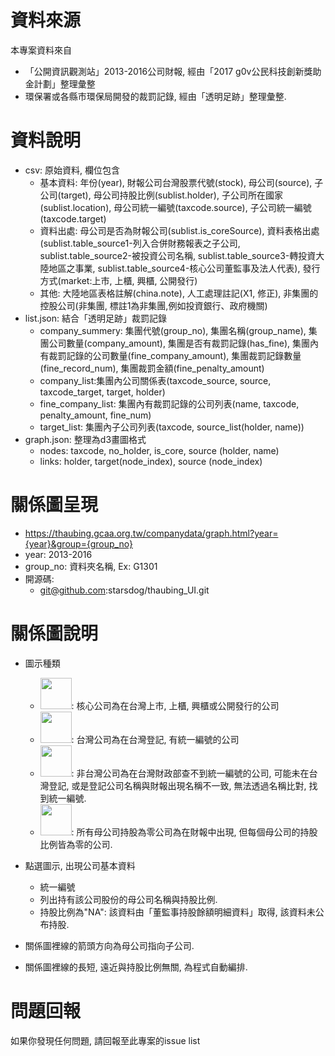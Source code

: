 # 資料來源
本專案資料來自
* 「公開資訊觀測站」2013-2016公司財報, 經由「2017 g0v公民科技創新獎助金計劃」整理彙整
* 環保署或各縣市環保局開發的裁罰記錄, 經由「透明足跡」整理彙整.

# 資料說明
* csv: 原始資料, 欄位包含
    * 基本資料: 年份(year), 財報公司台灣股票代號(stock), 母公司(source), 子公司(target), 母公司持股比例(sublist.holder), 子公司所在國家(sublist.location), 母公司統一編號(taxcode.source), 子公司統一編號(taxcode.target)
    * 資料出處: 母公司是否為財報公司(sublist.is_coreSource), 資料表格出處(sublist.table_source1-列入合併財務報表之子公司, sublist.table_source2-被投資公司名稱, sublist.table_source3-轉投資大陸地區之事業, sublist.table_source4-核心公司董監事及法人代表), 發行方式(market:上市, 上櫃, 興櫃, 公開發行)
    * 其他: 大陸地區表格註解(china.note), 人工處理註記(X1, 修正), 非集團的控股公司(非集團, 標註1為非集團,例如投資銀行、政府機關)
* list.json: 結合「透明足跡」裁罰記錄
   * company_summery: 集團代號(group_no), 集團名稱(group_name), 集團公司數量(company_amount), 集團是否有裁罰記錄(has_fine), 集團內有裁罰記錄的公司數量(fine_company_amount), 集團裁罰記錄數量(fine_record_num), 集團裁罰金額(fine_penalty_amount)
   * company_list:集團內公司關係表(taxcode_source, source, taxcode_target, target, holder)
   * fine_company_list: 集團內有裁罰記錄的公司列表(name, taxcode, penalty_amount, fine_num)
   * target_list: 集團內子公司列表(taxcode, source_list(holder, name))
* graph.json: 整理為d3畫圖格式
   * nodes: taxcode, no_holder, is_core, source (holder, name)
   * links: holder, target(node_index), source (node_index)

# 關係圖呈現
 * https://thaubing.gcaa.org.tw/companydata/graph.html?year={year}&group={group_no}
 * year: 2013-2016
 * group_no: 資料夾名稱, Ex: G1301
 * 開源碼: 
   * git@github.com:starsdog/thaubing_UI.git

# 關係圖說明
* 圖示種類
  * <img height=50 src=https://cdn.rawgit.com/starsdog/openGroups/master/image/core_factory.png>: 核心公司為在台灣上市, 上櫃, 興櫃或公開發行的公司 
  * <img height=50 src=https://cdn.rawgit.com/starsdog/openGroups/master/image/tw_factory.png>: 台灣公司為在台灣登記, 有統一編號的公司
  * <img height=50 src=https://cdn.rawgit.com/starsdog/openGroups/master/image/other_factory.png>: 非台灣公司為在台灣財政部查不到統一編號的公司,
  可能未在台灣登記, 或是登記公司名稱與財報出現名稱不一致, 無法透過名稱比對, 找到統一編號.
  * <img height=50 src=https://cdn.rawgit.com/starsdog/openGroups/master/image/no_holder_factory.png>: 所有母公司持股為零公司為在財報中出現,
  但每個母公司的持股比例皆為零的公司. 
  
* 點選圖示, 出現公司基本資料
  * 統一編號
  * 列出持有該公司股份的母公司名稱與持股比例.
  * 持股比例為"NA": 該資料由「董監事持股餘額明細資料」取得, 該資料未公布持股.

* 關係圖裡線的箭頭方向為母公司指向子公司. 
* 關係圖裡線的長短, 遠近與持股比例無關, 為程式自動編排.

# 問題回報
如果你發現任何問題, 請回報至此專案的issue list


